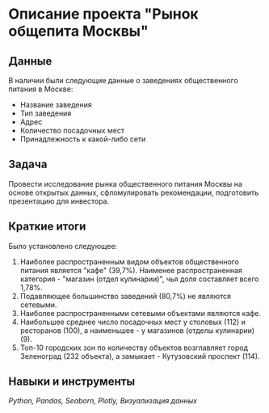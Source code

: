 # Описание проекта "Рынок общепита Москвы"
 
## Данные
В наличии были следующие данные о заведениях общественного питания в Москве:
- Название заведения
- Тип заведения
- Адрес
- Количество посадочных мест
- Принадлежность к какой-либо сети

## Задача
Провести исследование рынка общественного питания Москвы на основе открытых данных, сфломулировать рекомендации, подготовить презентацию для инвестора.

## Краткие итоги
Было установлено следующее:
1) Наиболее распространенным видом объектов общественного питания является "кафе" (39,7%). Наименее распространенная категория - "магазин (отдел кулинарии)", чья доля составляет всего 1,78%.
2) Подавляющее большинство заведений (80,7%) не являются сетевыми.
3) Наиболее распространенными сетевыми объектами являются кафе.
4) Наибольшее среднее число посадочных мест у столовых (112) и ресторанов (100), а наименьшее - у магазинов (отделы кулинарии) (9).
5) Топ-10 городских зон по количеству объектов возглавляет город Зеленоград (232 объекта), а замыкает - Кутузовский проспект (114). 

## Навыки и инструменты
*Python, Pandas, Seaborn, Plotly, Визуализация данных*

